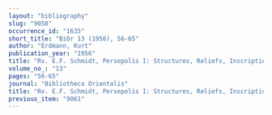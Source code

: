 ```yaml
---
layout: "bibliography"
slug: "9058"
occurrence_id: "1635"
short_title: "BiOr 13 (1956), 56-65"
author: "Erdmann, Kurt"
publication_year: "1956"
title: "Rv. E.F. Schmidt, Persepolis I: Structures, Reliefs, Inscriptions"
volume_no_: "13"
pages: "56-65"
journal: "Bibliotheca Orientalis"
title: "Rv. E.F. Schmidt, Persepolis I: Structures, Reliefs, Inscriptions"
previous_item: "9061"
---
```

